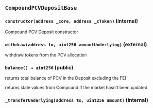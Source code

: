 ## `CompoundPCVDepositBase`






### `constructor(address _core, address _cToken)` (internal)

Compound PCV Deposit constructor




### `withdraw(address to, uint256 amountUnderlying)` (external)

withdraw tokens from the PCV allocation




### `balance() → uint256` (public)

returns total balance of PCV in the Deposit excluding the FEI


returns stale values from Compound if the market hasn't been updated

### `_transferUnderlying(address to, uint256 amount)` (internal)








